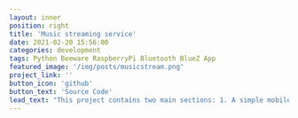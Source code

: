 ```yaml
---
layout: inner
position: right
title: 'Music streaming service'
date: 2021-02-20 15:56:00
categories: development
tags: Python Beeware RaspberryPi Bluetooth BlueZ App
featured_image: '/img/posts/musicstream.png'
project_link: ''
button_icon: 'github'
button_text: 'Source Code'
lead_text: "This project contains two main sections: 1. A simple mobile app programmed using the python tool BeeWare, which acts as a remote control for the music player. 2. A python program on Raspberry Pi which constantly scans for oncoming traffic from the phone matching the specified commands. The input is then parsed and the desired command is executed (pause, volume, next track). The songs are stored locally on the Pi."
---
```


